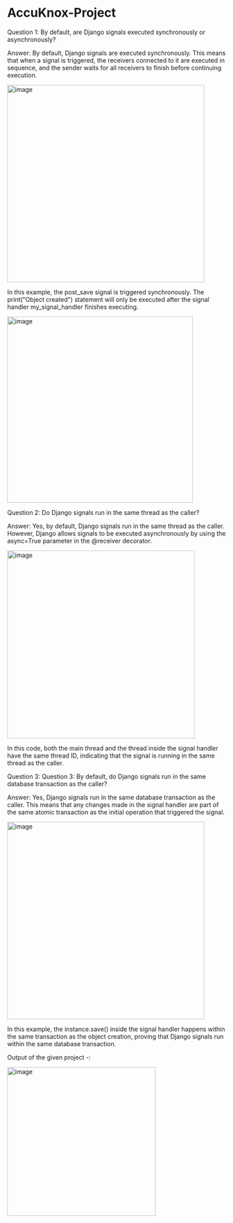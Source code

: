 # AccuKnox-Project

Question 1: By default, are Django signals executed synchronously or asynchronously?

Answer:
By default, Django signals are executed synchronously. This means that when a signal is triggered, the receivers connected to it are executed in sequence, and the sender waits for all receivers to finish before continuing execution.

<img width="454" alt="image" src="https://github.com/user-attachments/assets/f80d933b-e271-4679-956c-6fc48d4372ae">

In this example, the post_save signal is triggered synchronously. The print("Object created") statement will only be executed after the signal handler my_signal_handler finishes executing.

<img width="428" alt="image" src="https://github.com/user-attachments/assets/04c85f84-0090-4d22-8449-41b7cb5de700">

Question 2: Do Django signals run in the same thread as the caller?

Answer:
Yes, by default, Django signals run in the same thread as the caller. However, Django allows signals to be executed asynchronously by using the async=True parameter in the @receiver decorator.

<img width="432" alt="image" src="https://github.com/user-attachments/assets/57d2588a-739f-4bca-9cc6-83186a9b52be">

In this code, both the main thread and the thread inside the signal handler have the same thread ID, indicating that the signal is running in the same thread as the caller.

Question 3: Question 3: By default, do Django signals run in the same database transaction as the caller?

Answer:
Yes, Django signals run in the same database transaction as the caller. This means that any changes made in the signal handler are part of the same atomic transaction as the initial operation that triggered the signal.

<img width="454" alt="image" src="https://github.com/user-attachments/assets/d8c81d58-d830-47e4-b571-9d5931b9b535">

In this example, the instance.save() inside the signal handler happens within the same transaction as the object creation, proving that Django signals run within the same database transaction.

Output of the given project -:

<img width="342" alt="image" src="https://github.com/user-attachments/assets/19679090-479f-42e6-908a-fc28e1479389">











